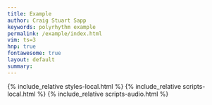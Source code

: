 ```yaml
---
title: Example
author: Craig Stuart Sapp
keywords: polyrhythm example
permalink: /example/index.html
vim: ts=3
hnp: true
fontawesome: true
layout: default
summary:
---
```


{% include_relative styles-local.html %}
{% include_relative scripts-local.html %}
{% include_relative scripts-audio.html %}

<div style="font-size:2rem; position:sticky !important; position: -webkit-sticky; margin-left:-50px; top:200px !important;" title="Click to go to previous example" id="previous-example">
	<i class="navigate bi bi-caret-left-fill"></i>
</div>

<div style="font-size:2rem; position:sticky !important; position: -webkit-sticky; margin-right:-20px; top:200px !important" title="Click to go to next example" id="next-example">
	<i class="navigate bi bi-caret-right-fill"></i>
</div>

<div style="margin-top:20px;" id="example"></div>

<span id="vbutton"></span>
<script type="text/x-humdrum" id="example-notation"></script>

